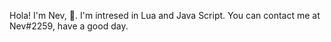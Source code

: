 Hola! I'm Nev, 👋.
I'm intresed in Lua and Java Script.
You can contact me at Nev#2259, have a good day.
